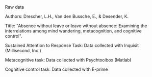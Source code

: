 Raw data

Authors: Drescher, L.H., Van den Bussche, E., & Desender, K. 

Title: "Absence without leave or leave without absence: Examining the interrelations among mind wandering, metacognition, and cognitive control". 

Sustained Attention to Response Task: Data collected with Inquisit (Millisecond, Inc.)

Metacognitive task: Data collected with Psychtoolbox (Matlab)

Cognitive control task: Data collected with E-prime
